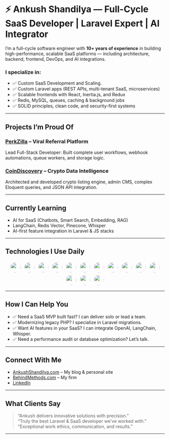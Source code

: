 # ⚡ Ankush Shandilya — Full-Cycle SaaS Developer | Laravel Expert | AI Integrator

I’m a full-cycle software engineer with **10+ years of experience** in building high-performance, scalable SaaS platforms — including architecture, backend, frontend, DevOps, and AI integrations.

### I specialize in:
- ✅ Custom SaaS Development and Scaling.
- ✅ Custom Laravel apps (REST APIs, multi-tenant SaaS, microservices)
- ✅ Scalable frontends with React, Inertia.js, and Redux
- ✅ Redis, MySQL, queues, caching & background jobs
- ✅ SOLID principles, clean code, and security-first systems

---

## Projects I’m Proud Of

### [PerkZilla](https://perkzilla.com) – Viral Referral Platform  
Lead Full-Stack Developer: Built complete user workflows, webhook automations, queue workers, and storage logic.

### [CoinDiscovery](https://coindiscovery.app) – Crypto Data Intelligence  
Architected and developed crypto listing engine, admin CMS, complex Eloquent queries, and JSON API integration.

---

## Currently Learning

- AI for SaaS (Chatbots, Smart Search, Embedding, RAG)
- LangChain, Redis Vector, Pinecone, Whisper
- AI-first feature integration in Laravel & JS stacks

---

## Technologies I Use Daily

<div align="center">
  <img src="https://cdn.jsdelivr.net/gh/devicons/devicon/icons/laravel/laravel-plain.svg" width="32" height="32" style="border-radius: 50%; margin: 4px;" />
  <img src="https://cdn.jsdelivr.net/gh/devicons/devicon/icons/php/php-original.svg" width="32" height="32" style="border-radius: 50%; margin: 4px;" />
  <img src="https://cdn.jsdelivr.net/gh/devicons/devicon/icons/mysql/mysql-original.svg" width="32" height="32" style="border-radius: 50%; margin: 4px;" />
  <img src="https://cdn.jsdelivr.net/gh/devicons/devicon/icons/redis/redis-original.svg" width="32" height="32" style="border-radius: 50%; margin: 4px;" />
  <img src="https://cdn.jsdelivr.net/gh/devicons/devicon/icons/javascript/javascript-original.svg" width="32" height="32" style="border-radius: 50%; margin: 4px;" />
  <img src="https://cdn.jsdelivr.net/gh/devicons/devicon/icons/react/react-original.svg" width="32" height="32" style="border-radius: 50%; margin: 4px;" />
  <img src="https://cdn.jsdelivr.net/gh/devicons/devicon/icons/nodejs/nodejs-original.svg" width="32" height="32" style="border-radius: 50%; margin: 4px;" />
  <img src="https://cdn.jsdelivr.net/gh/devicons/devicon/icons/html5/html5-original.svg" width="32" height="32" style="border-radius: 50%; margin: 4px;" />
  <img src="https://cdn.jsdelivr.net/gh/devicons/devicon/icons/css3/css3-original.svg" width="32" height="32" style="border-radius: 50%; margin: 4px;" />
  <img src="https://cdn.jsdelivr.net/gh/devicons/devicon/icons/git/git-original.svg" width="32" height="32" style="border-radius: 50%; margin: 4px;" />
  <img src="https://cdn.jsdelivr.net/gh/devicons/devicon/icons/docker/docker-original.svg" width="32" height="32" style="border-radius: 50%; margin: 4px;" />
  <img src="https://cdn.jsdelivr.net/gh/devicons/devicon/icons/figma/figma-original.svg" width="32" height="32" style="border-radius: 50%; margin: 4px;" />
  <img src="https://cdn.jsdelivr.net/gh/devicons/devicon/icons/vscode/vscode-original.svg" width="32" height="32" style="border-radius: 50%; margin: 4px;" />
  <img src="https://cdn.jsdelivr.net/gh/devicons/devicon/icons/ubuntu/ubuntu-plain.svg" width="32" height="32" style="border-radius: 50%; margin: 4px;" />
</div>

---

## How I Can Help You

- ✅ Need a SaaS MVP built fast? I can deliver solo or lead a team.
- ✅ Modernizing legacy PHP? I specialize in Laravel migrations.
- ✅ Want AI features in your SaaS? I can integrate OpenAI, LangChain, Whisper.
- ✅ Need a performance audit or database optimization? Let’s talk.

---

## Connect With Me

- [AnkushShandilya.com](https://ankushshandilya.com) – My blog & personal site  
- [BehindMethods.com](https://behindmethods.com) – My firm  
- [LinkedIn](https://www.linkedin.com/in/ankushshandilya)  

---

## What Clients Say

> “Ankush delivers innovative solutions with precision.”  
> “Truly the best Laravel & SaaS developer we've worked with.”  
> “Exceptional work ethics, communication, and results.”

---

<!--
**ankushshandilya/ankushshandilya** is a ✨ _special_ ✨ repository because its `README.md` (this file) appears on your GitHub profile.
-->
